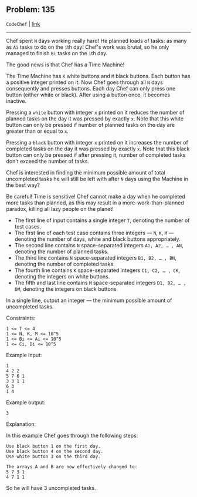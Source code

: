 Problem: 135
---

`CodeChef` | [link](https://www.codechef.com/problems/CHEFTMA)

---

Chef spent `N` days working really hard! He planned loads of
tasks: as many as `Ai` tasks to do on the `i`th day! Chef's
work was brutal, so he only managed to finish `Bi` tasks on
the `i`th day.

The good news is that Chef has a Time Machine!

The Time Machine has `K` white buttons and `M` black buttons.
Each button has a positive integer printed on it. Now Chef
goes through all `N` days consequently and presses buttons.
Each day Chef can only press one button (either white or black).
After using a button once, it becomes inactive.

Pressing a `white` button with integer `x` printed on it
reduces the number of planned tasks on the day it was pressed
by exactly `x`. Note that this white button can only be
pressed if number of planned tasks on the day are greater than
or equal to `x`.

Pressing a `black` button with integer `x` printed on it
increases the number of completed tasks on the day it was
pressed by exactly `x`. Note that this black button can only
be pressed if after pressing it, number of completed tasks
don't exceed the number of tasks.

Chef is interested in finding the minimum possible amount of
total uncompleted tasks he will still be left with after `N`
days using the Machine in the best way?

Be careful! Time is sensitive! Chef cannot make a day when he
completed more tasks than planned, as this may result in a
more-work-than-planned paradox, killing all lazy people on the
planet!

- The first line of input contains a single integer `T`,
  denoting the number of test cases.
- The first line of each test case contains three integers
  — `N`, `K`, `M` — denoting the number of days, white and
  black buttons appropriately.
- The second line contains `N` space-separated integers
  `A1, A2, … , AN`, denoting the number of planned tasks.
- The third line contains `N` space-separated integers
  `B1, B2, … , BN`, denoting the number of completed tasks.
- The fourth line contains `K` space-separated integers
  `C1, C2, … , CK`, denoting the integers on white buttons.
- The fifth and last line contains `M` space-separated integers
  `D1, D2, … , DM`, denoting the integers on black buttons.

In a single line, output an integer — the minimum possible
amount of uncompleted tasks.

Constraints:
```
1 <= T <= 4
1 <= N, K, M <= 10^5
1 <= Bi <= Ai <= 10^5
1 <= Ci, Di <= 10^5
```

Example input:
```
1
4 2 2
5 7 6 1
3 3 1 1
6 3
1 4
```

Example output:
```
3
```

Explanation:

In this example Chef goes through the following steps:
```
Use black button 1 on the first day.
Use black button 4 on the second day.
Use white button 3 on the third day.

The arrays A and B are now effectively changed to:
5 7 3 1
4 7 1 1
```

So he will have 3 uncompleted tasks.
